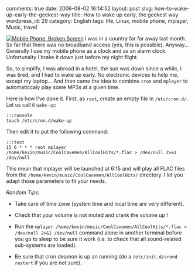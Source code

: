 comments: true
date: 2006-08-02 16:14:52
layout: post
slug: how-to-wake-up-early-the-geekest-way
title: How to wake up early, the geekest way
wordpress_id: 29
category: English
tags: life, Linux, mobile phone, mplayer, Music, travel

[![Mobile Phone, Broken Screen](http://kevin.deldycke.com/wp-content/uploads/2006/08/pict4644-150x150.jpg)](http://kevin.deldycke.com/wp-content/uploads/2006/08/pict4644.jpg) I was in a country far far away last month. So far that there was no broadband access (yes, this is possible). Anyway... Generally I use my mobile phone as a clock and as an alarm clock. Unfortunalty I brake it down just before my night flight.

So, to simplify, I was abroad in a hotel, the sun was down since a while, I was tired, and I had to wake up early. No electronic devices to help me, except my laptop... And then came the idea to combine `cron` and `mplayer` to automaticcaly play some MP3s at a given time.

Here is how I've done it. First, as `root`, create an empty file in `/etc/cron.d/`. Let us call it `wake-up`:


    :::console
    touch /etc/cron.d/wake-up




Then edit it to put the following command:


    :::text
    15 6 * * * root mplayer /home/kevin/music/CoolCavemen/AllCoolHits/*.flac > /dev/null 2>&1 /dev/null




This mean that mplayer will be launched at 6:15 and will play all FLAC files from the `/home/kevin/music/CoolCavemen/AllCoolHits/` directory. I let you adapt those parameters to fit your needs.

_Random Tips:_




  * Take care of time zone (system time and local time are very different).


  * Check that your volume is not muted and crank the volume up !


  * Run the `mplayer /home/kevin/music/CoolCavemen/AllCoolHits/*.flac > /dev/null 2>&1 /dev/null` command alone in another terminal before you go to sleep to be sure it work (i.e. to check that all sound-related sub-systems are loaded).


  * Be sure that cron deamon is up an running (do a `/etc/init.d/crond restart` if you are not sure).
